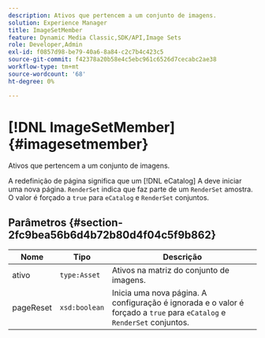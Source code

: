 ```yaml
---
description: Ativos que pertencem a um conjunto de imagens.
solution: Experience Manager
title: ImageSetMember
feature: Dynamic Media Classic,SDK/API,Image Sets
role: Developer,Admin
exl-id: f0857d98-be79-40a6-8a84-c2c7b4c423c5
source-git-commit: f42378a20b58e4c5ebc961c6526d7cecabc2ae38
workflow-type: tm+mt
source-wordcount: '68'
ht-degree: 0%

---
```


# [!DNL ImageSetMember]{#imagesetmember}

Ativos que pertencem a um conjunto de imagens.

A redefinição de página significa que um [!DNL eCatalog] A deve iniciar uma nova página. `RenderSet` indica que faz parte de um `RenderSet` amostra. O valor é forçado a `true` para `eCatalog` e `RenderSet` conjuntos.

## Parâmetros {#section-2fc9bea56b6d4b72b80d4f04c5f9b862}

| Nome | Tipo | Descrição |
|---|---|---|
| ativo | `type:Asset` | Ativos na matriz do conjunto de imagens. |
| pageReset | `xsd:boolean` | Inicia uma nova página. A configuração é ignorada e o valor é forçado a `true` para `eCatalog` e `RenderSet` conjuntos. |
